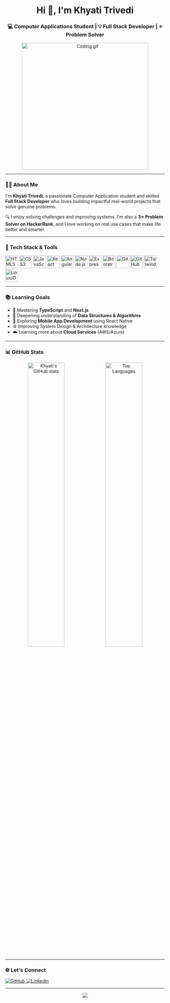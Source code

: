 <h1 align="center">Hi 👋, I'm Khyati Trivedi</h1>
<h3 align="center">💻 Computer Applications Student | 💡 Full Stack Developer | ⭐ Problem Solver</h3>

<p align="center">
  <img src="https://media.giphy.com/media/LMt9638dO8dftAjtco/giphy.gif" width="400" alt="Coding gif"/>
</p>

---

### 👩‍💻 About Me

I'm **Khyati Trivedi**, a passionate Computer Application student and skilled **Full Stack Developer** who loves building impactful real-world projects that solve genuine problems.

🔍 I enjoy solving challenges and improving systems. I'm also a **3⭐ Problem Solver on HackerRank**, and I love working on real use cases that make life better and smarter.

---

### 🚀 Tech Stack & Tools

<p align="left">
  <img src="https://cdn.jsdelivr.net/gh/devicons/devicon/icons/html5/html5-original.svg" height="40" alt="HTML5" />
  <img src="https://cdn.jsdelivr.net/gh/devicons/devicon/icons/css3/css3-original.svg" height="40" alt="CSS3" />
  <img src="https://cdn.jsdelivr.net/gh/devicons/devicon/icons/javascript/javascript-original.svg" height="40" alt="JavaScript" />
  <img src="https://cdn.jsdelivr.net/gh/devicons/devicon/icons/react/react-original.svg" height="40" alt="React" />
  <img src="https://cdn.jsdelivr.net/gh/devicons/devicon/icons/angularjs/angularjs-original.svg" height="40" alt="Angular" />
  <img src="https://cdn.jsdelivr.net/gh/devicons/devicon/icons/nodejs/nodejs-original.svg" height="40" alt="Node.js" />
  <img src="https://cdn.jsdelivr.net/gh/devicons/devicon/icons/express/express-original.svg" height="40" alt="Express.js" />
  <img src="https://cdn.jsdelivr.net/gh/devicons/devicon/icons/bootstrap/bootstrap-original.svg" height="40" alt="Bootstrap" />
  <img src="https://cdn.jsdelivr.net/gh/devicons/devicon/icons/git/git-original.svg" height="40" alt="Git" />
  <img src="https://cdn.jsdelivr.net/gh/devicons/devicon/icons/github/github-original.svg" height="40" alt="GitHub" />
  <img src="https://cdn.jsdelivr.net/gh/devicons/devicon/icons/tailwindcss/tailwindcss-plain.svg" height="40" alt="TailwindCSS" />
  <img src="https://cdn.jsdelivr.net/gh/devicons/devicon/icons/linux/linux-original.svg" height="40" alt="Linux/OS" />
</p>

---

### 📚 Learning Goals

- 🔧 Mastering **TypeScript** and **Next.js**
- 🔬 Deepening understanding of **Data Structures & Algorithms**
- 📱 Exploring **Mobile App Development** using React Native
- ⚙️ Improving System Design & Architecture knowledge
- ☁️ Learning more about **Cloud Services** (AWS/Azure)

---

### 📊 GitHub Stats

<p align="center">
  <img src="https://github-readme-stats.vercel.app/api?username=khyatitrivedi&show_icons=true&theme=tokyonight" alt="Khyati's GitHub stats" width="48%" />
  <img src="https://github-readme-stats.vercel.app/api/top-langs/?username=khyatitrivedi&layout=compact&theme=tokyonight" alt="Top Languages" width="48%" />
</p>

---

### 🌐 Let's Connect

<p align="left">
  <a href="https://github.com/khyatitrivedi" target="_blank">
    <img src="https://img.shields.io/badge/GitHub-100000?style=for-the-badge&logo=github&logoColor=white" alt="GitHub"/>
  </a>
  <a href="www.linkedin.com/in/khyati-trivedi-985685289" target="_blank">
    <img src="https://img.shields.io/badge/LinkedIn-0A66C2?style=for-the-badge&logo=linkedin&logoColor=white" alt="LinkedIn"/>
  </a>
</p>

---

<p align="center">
  <img src="https://capsule-render.vercel.app/api?type=waving&color=gradient&height=100&section=footer"/>
</p>
